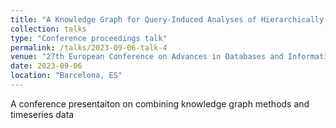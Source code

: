 ```yaml
---
title: "A Knowledge Graph for Query-Induced Analyses of Hierarchically Structured Time Series Information"
collection: talks
type: "Conference proceedings talk"
permalink: /talks/2023-09-06-talk-4
venue: "27th European Conference on Advances in Databases and Information SystemsADBIS2023"
date: 2023-09-06
location: "Barcelona, ES"
---
```


A conference presentaiton on combining knowledge graph methods and timeseries data
